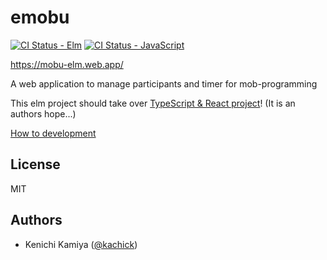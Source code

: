 # emobu

[![CI Status - Elm](https://github.com/mobu-of-the-world/emobu/actions/workflows/ci-elm.yml/badge.svg?branch=main)](https://github.com/mobu-of-the-world/emobu/actions/workflows/ci-elm.yml/?branch=main)
[![CI Status - JavaScript](https://github.com/mobu-of-the-world/emobu/actions/workflows/ci-js.yml/badge.svg?branch=main)](https://github.com/mobu-of-the-world/emobu/actions/workflows/ci-js.yml/?branch=main)

https://mobu-elm.web.app/

A web application to manage participants and timer for mob-programming

This elm project should take over [TypeScript & React project](https://github.com/mobu-of-the-world/mobu)! (It is an authors hope...)

[How to development](CONTRIBUTING.md)

## License

MIT

## Authors

- Kenichi Kamiya ([@kachick](https://github.com/kachick))
